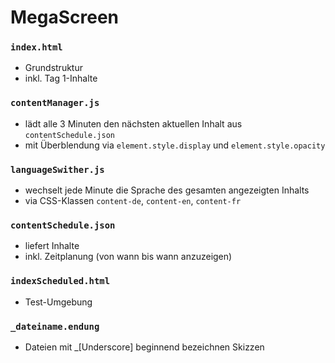 # MegaScreen

### `index.html`
- Grundstruktur
- inkl. Tag 1-Inhalte
### `contentManager.js`
- lädt alle 3 Minuten den nächsten aktuellen Inhalt aus `contentSchedule.json` 
- mit Überblendung via `element.style.display` und `element.style.opacity`
### `languageSwither.js`
- wechselt jede Minute die Sprache des gesamten angezeigten Inhalts 
- via CSS-Klassen `content-de`, `content-en`, `content-fr`
### `contentSchedule.json`
- liefert Inhalte 
- inkl. Zeitplanung (von wann bis wann anzuzeigen)
### `indexScheduled.html`
- Test-Umgebung

### `_dateiname.endung`
- Dateien mit _[Underscore] beginnend bezeichnen Skizzen